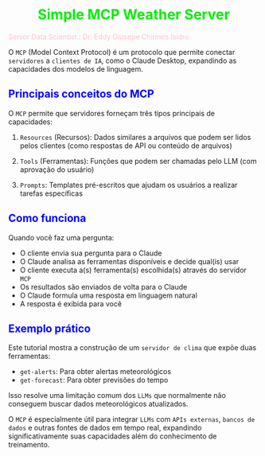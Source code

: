 # <h1 align="center"><font color="gree">Simple MCP Weather Server</font></h1>

<font color="pink">Senior Data Scientist.: Dr. Eddy Giusepe Chirinos Isidro</font>


O `MCP` (Model Context Protocol) é um protocolo que permite conectar `servidores` a `clientes de IA`, como o Claude Desktop, expandindo as capacidades dos modelos de linguagem.

## <font color="blue">Principais conceitos do MCP</font>

O `MCP` permite que servidores forneçam três tipos principais de capacidades:

1. `Resources` (Recursos): Dados similares a arquivos que podem ser lidos pelos clientes (como respostas de API ou conteúdo de arquivos)

2. `Tools` (Ferramentas): Funções que podem ser chamadas pelo LLM (com aprovação do usuário)

3. `Prompts`: Templates pré-escritos que ajudam os usuários a realizar tarefas específicas

## <font color="blue">Como funciona</font>

Quando você faz uma pergunta:

- O cliente envia sua pergunta para o Claude
- O Claude analisa as ferramentas disponíveis e decide qual(is) usar
- O cliente executa a(s) ferramenta(s) escolhida(s) através do servidor `MCP`
- Os resultados são enviados de volta para o Claude
- O Claude formula uma resposta em linguagem natural
- A resposta é exibida para você

## <font color="blue">Exemplo prático</font>

Este tutorial mostra a construção de um `servidor de clima` que expõe duas ferramentas:

- `get-alerts`: Para obter alertas meteorológicos
- `get-forecast`: Para obter previsões do tempo

Isso resolve uma limitação comum dos `LLMs` que normalmente não conseguem buscar dados meteorológicos atualizados.

O `MCP` é especialmente útil para integrar `LLMs` com `APIs externas`, `bancos de dados` e outras fontes de dados em tempo real, expandindo significativamente suas capacidades além do conhecimento de treinamento.

